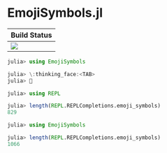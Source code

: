 # EmojiSymbols.jl

|  **Build Status**                |
|:---------------------------------|
|  [![][actions-img]][actions-url] |

```julia
julia> using EmojiSymbols

julia> \:thinking_face:<TAB>
julia> 🤔
```


```julia
julia> using REPL

julia> length(REPL.REPLCompletions.emoji_symbols)
829

julia> using EmojiSymbols

julia> length(REPL.REPLCompletions.emoji_symbols)
1066
```


[actions-img]: https://github.com/wookay/EmojiSymbols.jl/workflows/CI/badge.svg
[actions-url]: https://github.com/wookay/EmojiSymbols.jl/actions
